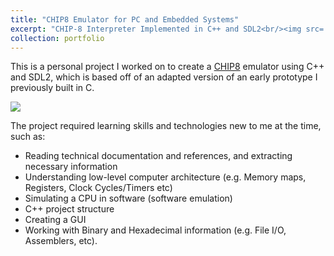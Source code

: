 ```yaml
---
title: "CHIP8 Emulator for PC and Embedded Systems"
excerpt: "CHIP-8 Interpreter Implemented in C++ and SDL2<br/><img src='https://raw.githubusercontent.com/aaxbas/CHIP8/master/docs/images/PONG.png'>"
collection: portfolio
---
```


This is a personal project I worked on to create a [CHIP8](https://en.wikipedia.org/wiki/CHIP-8) emulator using C++ and SDL2, which is based off of an adapted version of an early prototype I previously built in C.


![](https://raw.githubusercontent.com/aaxbas/CHIP8/master/docs/images/PONG.png)

The project required learning skills and technologies new to me at the time, such as:
- Reading technical documentation and references, and extracting necessary information
- Understanding low-level computer architecture (e.g. Memory maps, Registers, Clock Cycles/Timers etc)
- Simulating a CPU in software (software emulation)
- C++ project structure
- Creating a GUI 
- Working with Binary and Hexadecimal information (e.g. File I/O, Assemblers, etc).

